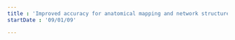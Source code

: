 ```yaml
---
title : 'Improved accuracy for anatomical mapping and network structure of the Alzheimer’s brain. '
startDate : '09/01/09'

---
```

